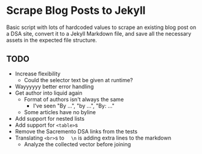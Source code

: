 # Scrape Blog Posts to Jekyll

Basic script with lots of hardcoded values to scrape an existing blog post on a DSA site, convert it to a Jekyll Markdown file, and save all the necessary assets in the expected file structure.

## TODO

* Increase flexibility
  * Could the selector text be given at runtime?
* Wayyyyyy better error handling
* Get author into liquid again
  * Format of authors isn't always the same
    * I've seen "By ...", "by ...", "By: ..."
  * Some articles have no byline
* Add support for nested lists
* Add support for `<table>`s
* Remove the Sacremento DSA links from the tests
* Translating `<br>`s to `  \n` is adding extra lines to the markdown
  * Analyze the collected vector before joining
